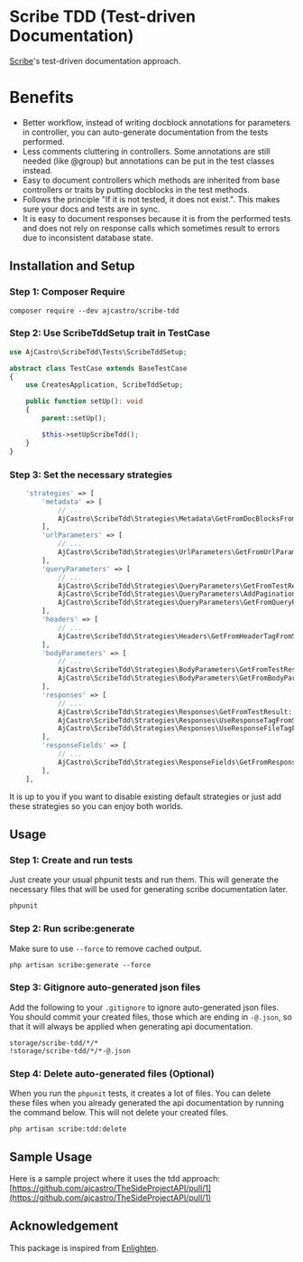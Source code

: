 # Scribe TDD (Test-driven Documentation)

[Scribe](https://github.com/knuckleswtf/scribe)'s test-driven documentation approach.

# Benefits

- Better workflow, instead of writing docblock annotations for parameters in controller, you can auto-generate documentation from the tests performed.
- Less comments cluttering in controllers. Some annotations are still needed (like @group) but annotations can be put in the test classes instead.
- Easy to document controllers which methods are inherited from base controllers or traits by putting docblocks in the test methods.
- Follows the principle "If it is not tested, it does not exist.". This makes sure your docs and tests are in sync.
- It is easy to document responses because it is from the performed tests and does not rely on response calls which sometimes result to errors due to inconsistent database state.

## Installation and Setup


### Step 1: Composer Require
```
composer require --dev ajcastro/scribe-tdd
```


### Step 2: Use ScribeTddSetup trait in TestCase

```php
use AjCastro\ScribeTdd\Tests\ScribeTddSetup;

abstract class TestCase extends BaseTestCase
{
    use CreatesApplication, ScribeTddSetup;

    public function setUp(): void
    {
        parent::setUp();

        $this->setUpScribeTdd();
    }
}

```

### Step 3: Set the necessary strategies
```php
    'strategies' => [
        'metadata' => [
            // ...
            AjCastro\ScribeTdd\Strategies\Metadata\GetFromDocBlocksFromScribeTdd::class,
        ],
        'urlParameters' => [
            // ...
            AjCastro\ScribeTdd\Strategies\UrlParameters\GetFromUrlParamTagFromScribeTdd::class,
        ],
        'queryParameters' => [
            // ...
            AjCastro\ScribeTdd\Strategies\QueryParameters\GetFromTestResult::class,
            AjCastro\ScribeTdd\Strategies\QueryParameters\AddPaginationParametersFromScribeTdd::class,
            AjCastro\ScribeTdd\Strategies\QueryParameters\GetFromQueryParamTagFromScribeTdd::class,
        ],
        'headers' => [
            // ...
            AjCastro\ScribeTdd\Strategies\Headers\GetFromHeaderTagFromScribeTdd::class,
        ],
        'bodyParameters' => [
            // ...
            AjCastro\ScribeTdd\Strategies\BodyParameters\GetFromTestResult::class,
            AjCastro\ScribeTdd\Strategies\BodyParameters\GetFromBodyParamTagFromScribeTdd::class,
        ],
        'responses' => [
            // ...
            AjCastro\ScribeTdd\Strategies\Responses\GetFromTestResult::class,
            AjCastro\ScribeTdd\Strategies\Responses\UseResponseTagFromScribeTdd::class,
            AjCastro\ScribeTdd\Strategies\Responses\UseResponseFileTagFromScribeTdd::class,
        ],
        'responseFields' => [
            // ...
            AjCastro\ScribeTdd\Strategies\ResponseFields\GetFromResponseFieldTagFromScribeTdd::class,
        ],
    ],
```
It is up to you if you want to disable existing default strategies or just add these strategies so you can enjoy both worlds.

## Usage

### Step 1: Create and run tests

Just create your usual phpunit tests and run them. This will generate the necessary files that will be
used for generating scribe documentation later.
```
phpunit
```

### Step 2: Run scribe:generate
Make sure to use `--force` to remove cached output.
```
php artisan scribe:generate --force
```

### Step 3: Gitignore auto-generated json files
Add the following to your `.gitignore` to ignore auto-generated json files.
You should commit your created files, those which are ending in `-@.json`, so that it will always be applied when generating api documentation.
```
storage/scribe-tdd/*/*
!storage/scribe-tdd/*/*-@.json
```
### Step 4: Delete auto-generated files (Optional)
When you run the `phpunit` tests, it creates a lot of files. You can delete these files when you already generated the api documentation by
running the command below. This will not delete your created files.
```
php artisan scribe:tdd:delete
```

## Sample Usage

Here is a sample project where it uses the tdd approach:
[https://github.com/ajcastro/TheSideProjectAPI/pull/1](https://github.com/ajcastro/TheSideProjectAPI/pull/1)

## Acknowledgement
This package is inspired from [Enlighten](https://github.com/stydeNet/enlighten/).
